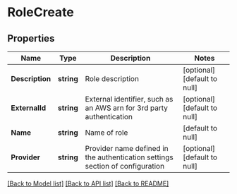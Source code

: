# RoleCreate

## Properties
Name | Type | Description | Notes
------------ | ------------- | ------------- | -------------
**Description** | **string** | Role description | [optional] [default to null]
**ExternalId** | **string** | External identifier, such as an AWS arn for 3rd party authentication | [optional] [default to null]
**Name** | **string** | Name of role | [default to null]
**Provider** | **string** | Provider name defined in the authentication settings section of configuration | [optional] [default to null]

[[Back to Model list]](../README.md#documentation-for-models) [[Back to API list]](../README.md#documentation-for-api-endpoints) [[Back to README]](../README.md)

